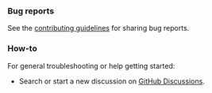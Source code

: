 ### Bug reports

See the [contributing guidelines](CONTRIBUTING.md) for sharing bug reports.

### How-to

For general troubleshooting or help getting started:

- Search or start a new discussion
  on [GitHub Discussions](https://github.com/coreui/coreui-free-react-admin-template/discussions).
